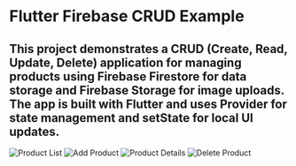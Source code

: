 # Flutter Firebase CRUD Example

## This project demonstrates a CRUD (Create, Read, Update, Delete) application for managing products using Firebase Firestore for data storage and Firebase Storage for image uploads. The app is built with Flutter and uses Provider for state management and setState for local UI updates.

![Product List](assets/product_list.jpg)
![Add Product](assets/add_product.jpg)
![Product Details](assets/product_details.jpg)
![Delete Product](assets/delete_product.jpg)